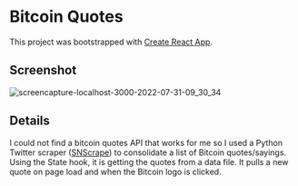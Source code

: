 # Bitcoin Quotes

This project was bootstrapped with [Create React App](https://github.com/facebook/create-react-app).

## Screenshot

![screencapture-localhost-3000-2022-07-31-09_30_34](https://user-images.githubusercontent.com/81738932/182005872-bfb64a52-3aba-4eb1-9ed8-5b9f8d99ae93.png)

## Details

I could not find a bitcoin quotes API that works for me so I used a Python Twitter scraper ([SNScrape](https://github.com/JustAnotherArchivist/snscrape)) to consolidate a list of Bitcoin quotes/sayings. Using the State hook, it is getting the quotes from a data file. It pulls a new quote on page load and when the Bitcoin logo is clicked.

